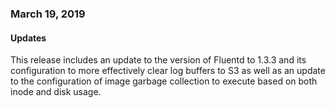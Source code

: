 ### March 19, 2019

#### Updates
This release includes an update to the version of Fluentd to 1.3.3 and its configuration to more effectively clear log buffers to S3 as well as an update to the configuration of image garbage collection to execute based on both inode and disk usage.
